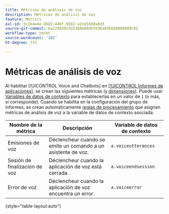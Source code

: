 ```yaml
---
title: Métricas de análisis de voz
description: Métricas de análisis de voz
feature: Metrics
exl-id: 3c1b4e4e-d8d2-446f-9582-a2ce5580a8d3
source-git-commit: 6a229439c455389b88d5fe96a0366b8888809c02
workflow-type: tm+mt
source-wordcount: '102'
ht-degree: 21%

---
```


# Métricas de análisis de voz

Al habilitar [!UICONTROL Voice and Chatbots] en [[!UICONTROL Informes de aplicaciones]](/help/admin/admin/c-manage-report-suites/c-edit-report-suites/app-reporting.md), se crean las siguientes métricas (y [dimensiones](../dimensions/voice-dimensions.md)). Puede usar [Variables de datos de contexto](/help/implement/vars/page-vars/contextdata.md) para establecerlas en un valor de `1` (o más, si corresponde). Cuando se habilita en la configuración del grupo de informes, se crean automáticamente [reglas de procesamiento](/help/admin/admin/c-manage-report-suites/c-edit-report-suites/general/c-processing-rules/processing-rules.md) que asignan métricas de análisis de voz a la variable de datos de contexto asociada.

| Nombre de la métrica | Descripción | Variable de datos de contexto |
| --- | --- | --- |
| Emisiones de voz | Déclencheur cuando se emite un comando a un asistente de voz. | `a.voiceutterances` |
| Sesión de finalización de voz | Déclencheur cuando la aplicación de voz está cerrada. | `a.voiceendsession` |
| Error de voz | Déclencheur cuando la aplicación de voz encuentra un error. | `a.voiceerror` |

{style="table-layout:auto"}
